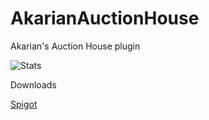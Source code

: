 # AkarianAuctionHouse
Akarian's Auction House plugin

![Stats](https://bstats.org/signatures/bukkit/Akarian%20Auction%20House.svg)

Downloads

[Spigot](https://www.spigotmc.org/resources/akarian-auction-house-1-17-x.97504/)
